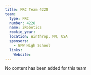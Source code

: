 ```yaml
---
title: FRC Team 4228
team:
  type: FRC
  number: 4228
  name: iRobotics
  rookie_year: 
  location: Winthrop, MN, USA
  sponsors:
    - GFW High School
  links:
    Website: 
---
```

No content has been added for this team